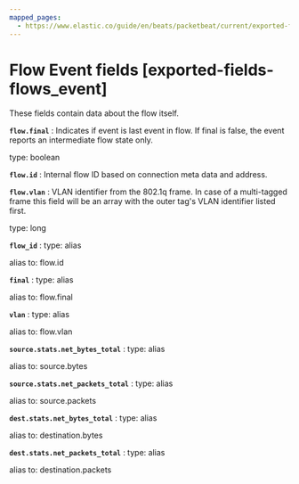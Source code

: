 ```yaml
---
mapped_pages:
  - https://www.elastic.co/guide/en/beats/packetbeat/current/exported-fields-flows_event.html
---
```


# Flow Event fields [exported-fields-flows_event]

These fields contain data about the flow itself.


**`flow.final`**
:   Indicates if event is last event in flow. If final is false, the event reports an intermediate flow state only.

type: boolean


**`flow.id`**
:   Internal flow ID based on connection meta data and address.


**`flow.vlan`**
:   VLAN identifier from the 802.1q frame. In case of a multi-tagged frame this field will be an array with the outer tag's VLAN identifier listed first.

type: long


**`flow_id`**
:   type: alias

alias to: flow.id


**`final`**
:   type: alias

alias to: flow.final


**`vlan`**
:   type: alias

alias to: flow.vlan


**`source.stats.net_bytes_total`**
:   type: alias

alias to: source.bytes


**`source.stats.net_packets_total`**
:   type: alias

alias to: source.packets


**`dest.stats.net_bytes_total`**
:   type: alias

alias to: destination.bytes


**`dest.stats.net_packets_total`**
:   type: alias

alias to: destination.packets


